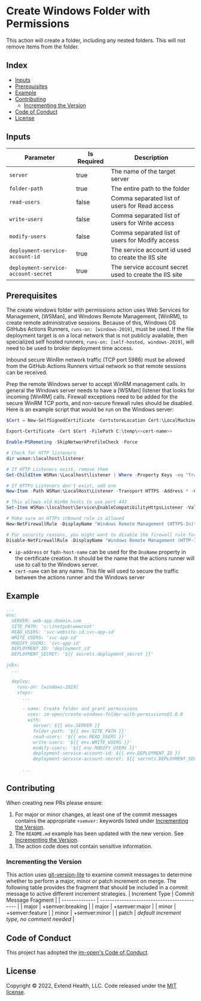 # Create Windows Folder with Permissions

This action will create a folder, including any nested folders. This will not remove items from the folder.

## Index

- [Inputs](#inputs)
- [Prerequisites](#prerequisites)
- [Example](#example)
- [Contributing](#contributing)
  - [Incrementing the Version](#incrementing-the-version)
- [Code of Conduct](#code-of-conduct)
- [License](#license)

## Inputs

| Parameter                           | Is Required | Description                                            |
| ----------------------------------- | ----------- | ------------------------------------------------------ |
| `server`                            | true        | The name of the target server                          |
| `folder-path`                       | true        | The entire path to the folder                          |
| `read-users`                        | false       | Comma separated list of users for Read access          |
| `write-users`                       | false       | Comma separated list of users for Write access         |
| `modify-users`                      | false       | Comma separated list of users for Modify access        |
| `deployment-service-account-id`     | true        | The service account id used to create the IIS site     |
| `deployment-service-account-secret` | true        | The service account secret used to create the IIS site |

## Prerequisites

The create windows folder with permissions action uses Web Services for Management, [WSMan], and Windows Remote Management, [WinRM], to create remote administrative sessions. Because of this, Windows OS GitHubs Actions Runners, `runs-on: [windows-2019]`, must be used. If the file deployment target is on a local network that is not publicly available, then specialized self hosted runners, `runs-on: [self-hosted, windows-2019]`, will need to be used to broker deployment time access.

Inbound secure WinRm network traffic (TCP port 5986) must be allowed from the GitHub Actions Runners virtual network so that remote sessions can be received.

Prep the remote Windows server to accept WinRM management calls. In general the Windows server needs to have a [WSMan] listener that looks for incoming [WinRM] calls. Firewall exceptions need to be added for the secure WinRM TCP ports, and non-secure firewall rules should be disabled. Here is an example script that would be run on the Windows server:

```powershell
$Cert = New-SelfSignedCertificate -CertstoreLocation Cert:\LocalMachine\My -DnsName <<ip-address|fqdn-host-name>>

Export-Certificate -Cert $Cert -FilePath C:\temp\<<cert-name>>

Enable-PSRemoting -SkipNetworkProfileCheck -Force

# Check for HTTP listeners
dir wsman:\localhost\listener

# If HTTP Listeners exist, remove them
Get-ChildItem WSMan:\Localhost\listener | Where -Property Keys -eq "Transport=HTTP" | Remove-Item -Recurse

# If HTTPs Listeners don't exist, add one
New-Item -Path WSMan:\LocalHost\Listener -Transport HTTPS -Address * -CertificateThumbPrint $Cert.Thumbprint –Force

# This allows old WinRm hosts to use port 443
Set-Item WSMan:\localhost\Service\EnableCompatibilityHttpsListener -Value true

# Make sure an HTTPs inbound rule is allowed
New-NetFirewallRule -DisplayName "Windows Remote Management (HTTPS-In)" -Name "Windows Remote Management (HTTPS-In)" -Profile Any -LocalPort 5986 -Protocol TCP

# For security reasons, you might want to disable the firewall rule for HTTP that *Enable-PSRemoting* added:
Disable-NetFirewallRule -DisplayName "Windows Remote Management (HTTP-In)"
```

- `ip-address` or `fqdn-host-name` can be used for the `DnsName` property in the certificate creation. It should be the name that the actions runner will use to call to the Windows server.
- `cert-name` can be any name. This file will used to secure the traffic between the actions runner and the Windows server

## Example

```yml
...
env:
  SERVER: web-app.domain.com
  SITE_PATH: 'c:\inetpub\wwwroot'
  READ_USERS: 'svc-website-id,svc-app-id'
  WRITE_USERS: 'svc-app-id'
  MODIFY_USERS: 'svc-app-id'
  DEPLOYMENT_ID: 'deployment_id'
  DEPLOYMENT_SECRET: '${{ secrets.deployment_secret }}'

jobs:
  ...

  deploy:
    runs-on: [windows-2019]
    steps:
      ...

      - name: Create folder and grant permissions
        uses: im-open/create-windows-folder-with-permissions@1.0.0
        with:
          server: ${{ env.SERVER }}
          folder-path: '${{ env.SITE_PATH }}'
          read-users: '${{ env.READ_USERS }}'
          write-users: '${{ env.WRITE_USERS }}'
          modify-users: '${{ env.MODIFY_USERS }}'
          deployment-service-account-id: ${{ env.DEPLOYMENT_ID }}
          deployment-service-account-secret: ${{ secrets.DEPLOYMENT_SECRET }}

      ...
```

## Contributing

When creating new PRs please ensure:

1. For major or minor changes, at least one of the commit messages contains the appropriate `+semver:` keywords listed under [Incrementing the Version](#incrementing-the-version).
2. The `README.md` example has been updated with the new version. See [Incrementing the Version](#incrementing-the-version).
3. The action code does not contain sensitive information.

### Incrementing the Version

This action uses [git-version-lite] to examine commit messages to determine whether to perform a major, minor or patch increment on merge. The following table provides the fragment that should be included in a commit message to active different increment strategies.
| Increment Type | Commit Message Fragment |
| -------------- | ------------------------------------------- |
| major | +semver:breaking |
| major | +semver:major |
| minor | +semver:feature |
| minor | +semver:minor |
| patch | _default increment type, no comment needed_ |

## Code of Conduct

This project has adopted the [im-open's Code of Conduct](https://github.com/im-open/.github/blob/main/CODE_OF_CONDUCT.md).

## License

Copyright &copy; 2022, Extend Health, LLC. Code released under the [MIT license](LICENSE).

[git-version-lite]: https://github.com/im-open/git-version-lite
